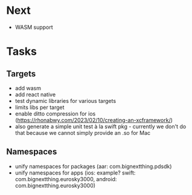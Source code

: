 # Next

- WASM support

# Tasks

## Targets

- add wasm
- add react native
- test dynamic libraries for various targets
- limits libs per target
- enable ditto compression for ios (https://rhonabwy.com/2023/02/10/creating-an-xcframework/)
- also generate a simple unit test à la swift pkg - currently we don't do that because we cannot simply provide an .so for Mac

## Namespaces

- unify namespaces for packages (aar: com.bignextthing.pdsdk)
- unify namespaces for apps (ios: example? swift: com.bignextthing.eurosky3000, android: com.bignextthing.eurosky3000)
